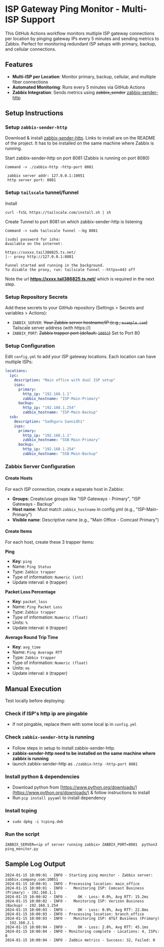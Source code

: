 # ISP Gateway Ping Monitor - Multi-ISP Support

This GitHub Actions workflow monitors multiple ISP gateway connections per location by pinging gateway IPs every 5 minutes and sending metrics to Zabbix. Perfect for monitoring redundant ISP setups with primary, backup, and cellular connections.

## Features

- **Multi-ISP per Location**: Monitor primary, backup, cellular, and multiple fiber connections
- **Automated Monitoring**: Runs every 5 minutes via GitHub Actions
- **Zabbix Integration**: Sends metrics using ~~zabbix_sender~~ [zabbix-sender-http](https://github.com/0xdeface/zabbix-sender-http)

## Setup Instructions

### Setup `zabbix-sender-http`
Download & install [zabbix-sender-http](https://github.com/0xdeface/zabbix-sender-http). Links to install are on the README of the project. It has to be installed on the same machine where Zabbix is running. 

Start zabbix-sender-http on port 8081 (Zabbix is running on port 8080)

```
Command -> ./zabbix-http -http-port 8081

 zabbix server addr: 127.0.0.1:10051 
 http server port: 8081 

```

### Setup `tailscale` tunnel/funnel

Install

```
curl -fsSL https://tailscale.com/install.sh | sh   
```

Create Tunnel to port 8081 on which zabbix-sender-http is listening 

```
Command -> sudo tailscale funnel --bg 8081

[sudo] password for isha: 
Available on the internet:

https://xxxxx.tail386825.ts.net/
|-- proxy http://127.0.0.1:8081

Funnel started and running in the background.
To disable the proxy, run: tailscale funnel --https=443 off
```

Note the url **https://xxxx.tail386825.ts.net/** which is required in the next step. 

### Setup Repository Secrets
Add these secrets to your GitHub repository (Settings > Secrets and variables > Actions):

- `ZABBIX_SERVER`: ~~Your Zabbix server hostname/IP (e.g., `example.com`)~~ Tailscale server address (with https://)
- `ZABBIX_PORT`: ~~Zabbix trapper port (default: `10051`)~~ Set to Port 80

### Setup Configuration
Edit `config.yml` to add your ISP gateway locations. Each location can have multiple ISPs:

```yaml
locations:
  iyc:
    description: "Main office with dual ISP setup"
    isps:
      primary:
        http_ip: "192.168.1.1"
        zabbix_hostname: "ISP-Main-Primary"
      backup:
        http_ip: "192.168.1.254"
        zabbix_hostname: "ISP-Main-Backup"
  ssb:
    description: "Sadhguru Sannidhi"
    isps:
      primary:
        http_ip: "192.168.1.1"
        zabbix_hostname: "SSB-Main-Primary"
      backup:
        http_ip: "192.168.1.254"
        zabbix_hostname: "SSB-Main-Backup"

```

### Zabbix Server Configuration

#### Create Hosts
For each ISP connection, create a separate host in Zabbix:

- **Groups**: Create/use groups like "ISP Gateways - Primary", "ISP Gateways - Backup"
- **Host name**: Must match `zabbix_hostname` in config.yml (e.g., "ISP-Main-Primary")
- **Visible name**: Descriptive name (e.g., "Main Office - Comcast Primary")

#### Create Items
For each host, create these 3 trapper items:

**Ping**
- **Key**: `ping`
- Name: `Ping Status`
- Type: `Zabbix trapper`
- Type of information: `Numeric (int)`
- Update interval: `0` (trapper)

**Packet Loss Percentage**
- **Key**: `packet_loss`
- Name: `Ping Packet Loss`
- Type: `Zabbix trapper`
- Type of information: `Numeric (float)`
- Units: `%`
- Update interval: `0` (trapper)

**Average Round Trip Time**
- **Key**: `avg_time`
- Name: `Ping Average RTT`
- Type: `Zabbix trapper`
- Type of information: `Numeric (float)`
- Units: `ms`
- Update interval: `0` (trapper)


## Manual Execution

Test locally before deploying:

### Check if ISP's http ip are pingable
- If not pingable, replace them with some local ip in `config.yml`

### Check `zabbix-sender-http` is running 
- Follow steps in setup to install zabbix-sender-http. 
- **zabbix-sender-http need to be installed on the same machine where zabbix is running**
- launch zabbix-sender-http as `./zabbix-http -http-port 8081`

### Install python & dependencies
- Download python from [https://www.python.org/downloads/](https://www.python.org/downloads/) & follow instructions to install
- Run `pip install pyyaml` to install dependency

### Install tcping
- `sudo dpkg -i tcping.deb`

### Run the script
```
ZABBIX_SERVER=<ip of server running zabbix> ZABBIX_PORT=8081  python3 ping_monitor.py
```

## Sample Log Output

```
2024-01-15 10:00:01 - INFO - Starting ping monitor - Zabbix server: zabbix.company.com:10051
2024-01-15 10:00:01 - INFO - Processing location: main_office
2024-01-15 10:00:01 - INFO -   Monitoring ISP: Comcast Business (Primary) - 192.168.1.1
2024-01-15 10:00:02 - INFO -     OK - Loss: 0.0%, Avg RTT: 15.2ms
2024-01-15 10:00:02 - INFO -   Monitoring ISP: Verizon Business (Backup) - 192.168.1.254
2024-01-15 10:00:03 - INFO -     OK - Loss: 0.0%, Avg RTT: 22.8ms
2024-01-15 10:00:03 - INFO - Processing location: branch_office
2024-01-15 10:00:03 - INFO -   Monitoring ISP: AT&T Business (Primary) - 192.168.2.1
2024-01-15 10:00:04 - INFO -     OK - Loss: 2.0%, Avg RTT: 45.1ms
2024-01-15 10:00:04 - INFO - Monitoring complete - Locations: 4, ISPs: 8
2024-01-15 10:00:04 - INFO - Zabbix metrics - Success: 32, Failed: 0
```

